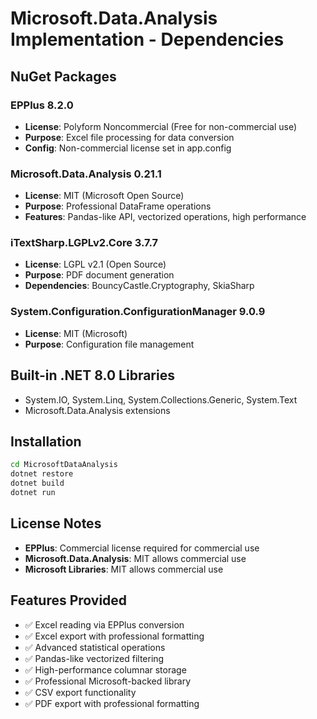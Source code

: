 # Microsoft.Data.Analysis Implementation - Dependencies

## NuGet Packages

### EPPlus 8.2.0
- **License**: Polyform Noncommercial (Free for non-commercial use)
- **Purpose**: Excel file processing for data conversion
- **Config**: Non-commercial license set in app.config

### Microsoft.Data.Analysis 0.21.1
- **License**: MIT (Microsoft Open Source)
- **Purpose**: Professional DataFrame operations
- **Features**: Pandas-like API, vectorized operations, high performance

### iTextSharp.LGPLv2.Core 3.7.7
- **License**: LGPL v2.1 (Open Source)
- **Purpose**: PDF document generation
- **Dependencies**: BouncyCastle.Cryptography, SkiaSharp

### System.Configuration.ConfigurationManager 9.0.9
- **License**: MIT (Microsoft)
- **Purpose**: Configuration file management

## Built-in .NET 8.0 Libraries
- System.IO, System.Linq, System.Collections.Generic, System.Text
- Microsoft.Data.Analysis extensions

## Installation
```bash
cd MicrosoftDataAnalysis
dotnet restore
dotnet build
dotnet run
```

## License Notes
- **EPPlus**: Commercial license required for commercial use
- **Microsoft.Data.Analysis**: MIT allows commercial use
- **Microsoft Libraries**: MIT allows commercial use

## Features Provided
- ✅ Excel reading via EPPlus conversion
- ✅ Excel export with professional formatting
- ✅ Advanced statistical operations
- ✅ Pandas-like vectorized filtering
- ✅ High-performance columnar storage
- ✅ Professional Microsoft-backed library
- ✅ CSV export functionality
- ✅ PDF export with professional formatting